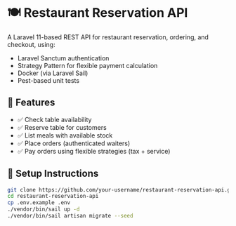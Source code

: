 # 🍽️ Restaurant Reservation API

A Laravel 11-based REST API for restaurant reservation, ordering, and checkout, using:

- Laravel Sanctum authentication
- Strategy Pattern for flexible payment calculation
- Docker (via Laravel Sail)
- Pest-based unit tests

## 🔑 Features

- ✅ Check table availability
- ✅ Reserve table for customers
- ✅ List meals with available stock
- ✅ Place orders (authenticated waiters)
- ✅ Pay orders using flexible strategies (tax + service)

## 🚀 Setup Instructions

```bash
git clone https://github.com/your-username/restaurant-reservation-api.git
cd restaurant-reservation-api
cp .env.example .env
./vendor/bin/sail up -d
./vendor/bin/sail artisan migrate --seed